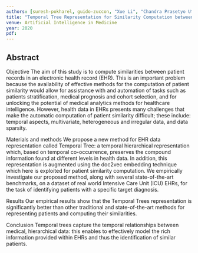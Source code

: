 ```yaml
---
authors: [suresh-pokharel, guido-zuccon, "Xue Li", "Chandra Prasetyo Utomo", "Yu Li"]
title: "Temporal Tree Representation for Similarity Computation between Medical Patients"
venue: Artificial Intelligence in Medicine
year: 2020
pdf: 
---
```


## Abstract

Objective
The aim of this study is to compute similarities between patient records in an electronic health record (EHR). This is an important problem because the availability of effective methods for the computation of patient similarity would allow for assistance with and automation of tasks such as patients stratification, medical prognosis and cohort selection, and for unlocking the potential of medical analytics methods for healthcare intelligence. However, health data in EHRs presents many challenges that make the automatic computation of patient similarity difficult; these include: temporal aspects, multivariate, heterogeneous and irregular data, and data sparsity.

Materials and methods
We propose a new method for EHR data representation called Temporal Tree: a temporal hierarchical representation which, based on temporal co-occurrence, preserves the compound information found at different levels in health data. In addition, this representation is augmented using the doc2vec embedding technique which here is exploited for patient similarity computation. We empirically investigate our proposed method, along with several state-of-the-art benchmarks, on a dataset of real world Intensive Care Unit (ICU) EHRs, for the task of identifying patients with a specific target diagnosis.

Results
Our empirical results show that the Temporal Trees representation is significantly better than other traditional and state-of-the-art methods for representing patients and computing their similarities.

Conclusion
Temporal trees capture the temporal relationships between medical, hierarchical data: this enables to effectively model the rich information provided within EHRs and thus the identification of similar patients.